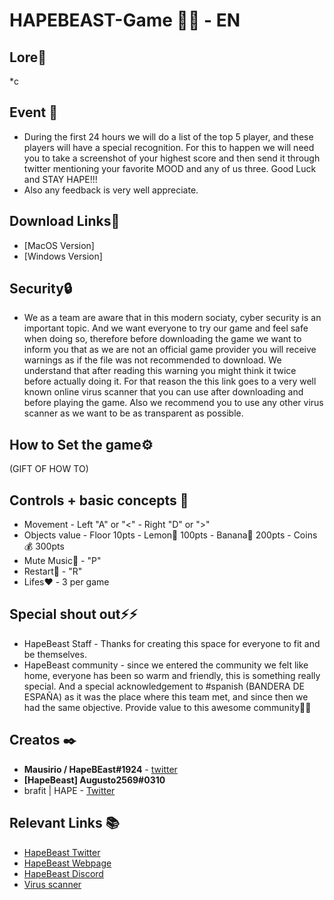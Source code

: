 # HAPEBEAST-Game 🍌🍌 - EN
## Lore🔮
*c

##  Event 📖
* During the first 24 hours we will do a list of the top 5 player, and these players will have a special recognition. For this to happen we will need you to take a screenshot of your highest score and then send it through twitter mentioning your favorite MOOD and any of us three. Good Luck and STAY HAPE!!!
* Also any feedback is very well appreciate.

## Download Links🔗
* [MacOS Version]
* [Windows Version]

## Security🔒
* We as a team are aware that in this modern sociaty, cyber security is an important topic. And we want everyone to try our game and feel safe when doing so, therefore before downloading the game we want to inform you that as we are not an official game provider you will receive warnings as if the file was not recommended to download. We understand that after reading this warning you might think it twice before actually doing it. For that reason the this link goes to a very well known online virus scanner that you can use after downloading and before playing the game. Also we recommend you to use any other virus scanner as we want to be as transparent as possible.

## How to Set the game⚙️
(GIFT OF HOW TO)



## Controls + basic concepts 📑
* Movement - Left "A" or "<" - Right "D" or ">"
* Objects value - Floor 10pts - Lemon🍋 100pts - Banana🍌 200pts - Coins💰 300pts
* Mute Music🎵 - "P"
* Restart🔄 - "R"
* Lifes❤️ - 3 per game

## Special shout out⚡⚡
* HapeBeast Staff - Thanks for creating this space for everyone to fit and be themselves.
* HapeBeast community - since we entered the community we felt like home, everyone has been so warm and friendly, this is something really special. And a special acknowledgement to #spanish (BANDERA DE ESPAÑA) as it was the place where this team met, and since then we had the same objective. Provide value to this awesome community🥇🥇

## Creatos ✒️
* **Mausirio / HapeBEast#1924** - [twitter](https://mobile.twitter.com/Mauricio202003)
* **[HapeBeast] Augusto2569#0310**  
* brafit | HAPE - [Twitter](https://twitter.com/brafit201?t=GZyvkU5mDVE605O2frVZbA&s=08)

## Relevant Links 📚
* [HapeBeast Twitter](https://mobile.twitter.com/hapebeastgang) 
* [HapeBeast Webpage](https://www.hapebeast.com/)
* [HapeBeast Discord](https://discord.com/invite/hypebeast) 
* [Virus scanner](https://www.virustotal.com/gui/home/upload)
